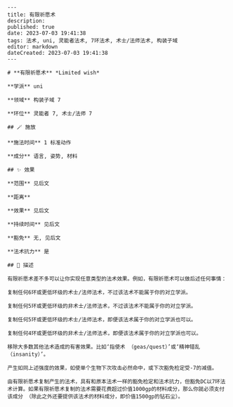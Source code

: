 
    ---
    title: 有限祈愿术
    description: 
    published: true
    date: 2023-07-03 19:41:38
    tags: 法术, uni, 灵能者法术, 7环法术, 术士/法师法术, 构装子域
    editor: markdown
    dateCreated: 2023-07-03 19:41:38
    ---

    # **有限祈愿术** *Limited wish*

    **学派** uni 

    **领域** 构装子域 7

    **环位** 灵能者 7, 术士/法师 7

    ## 🪄 施放

    **施法时间** 1 标准动作

    **成分** 语言, 姿势, 材料

    ## ✨ 效果  

    **范围** 见后文

    **距离**  

    **效果** 见后文 

    **持续时间** 见后文 

    **豁免** 无, 见后文

    **法术抗力** 是

    ## 📖 描述

    有限祈愿术差不多可以让你实现任意类型的法术效果。例如，有限祈愿术可以做后述任何事情：

    复制任何6环或更低环级的术士/法师法术，不过该法术不能属于你的对立学派。

    复制任何5环或更低环级的非术士/法师法术，不过该法术不能属于你的对立学派。

    复制任何5环或更低环级的术士/法师法术，即便该法术属于你的对立学派也可以。

    复制任何4环或更低环级的非术士/法师法术，即便该法术属于你的对立学派也可以。

    移除大多数其他法术造成的有害效果。比如‘指使术 （geas/quest）’或‘精神错乱 （insanity）’。

    产生如同上述强度的效果，如使单个生物下次攻击必然命中，或下次豁免检定受-7的减值。

    由有限祈愿术复制产生的法术，具有和原本法术一样的豁免检定和法术抗力，但豁免DC以7环法术计算。如果有限祈愿术复制的法术需要花费超过价值1000gp的材料成分，那么你就必须支付该成分 （除此之外还要提供该法术的材料成分，即价值1500gp的钻石尘）。
    